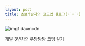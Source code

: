 ```yaml
---
layout: post
title: 초보개발자의 코드업 블로그(◦˙▿˙◦)
---
```


![img1 daumcdn](https://user-images.githubusercontent.com/54256963/170813312-a78d23fe-a700-4f21-9fd8-121d23e88ba0.gif)



개발 3년차의 우당탕탕 코딩 일기 



